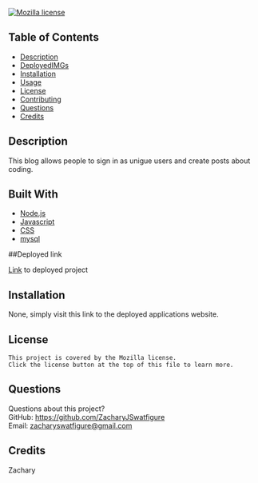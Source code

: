 [![Mozilla license](https://img.shields.io/badge/license-Mozilla-blue.svg)](https://www.mozilla.org/en-US/MPL/2.0/)
  ## Table of Contents
  - [Description](#description)
  - [DeployedIMGs](#DeployedIMGS)
  - [Installation](#installation)
  - [Usage](#usage)
  - [License](#license)
  - [Contributing](#contributing)
  - [Questions](#questions)
  - [Credits](#credits)
  ## Description
  
  This blog allows people to sign in as unigue users and create posts about coding.

  ## Built With
- [Node.js](https://nodejs.org/en/)
- [Javascript](https://www.javascript.com)
- [CSS](https://en.wikipedia.org/wiki/CSS)
- [mysql](https://www.mysql.com/)

##Deployed link
   
  <p><a href = 'https://stark-tundra-56698.herokuapp.com/'>Link</a> to deployed project</p>

  ## Installation
 None, simply visit this link to the deployed applications website.
 
  ## License
    This project is covered by the Mozilla license. 
    Click the license button at the top of this file to learn more.
  ## Questions
  Questions about this project? <br/>
  GitHub: https://github.com/ZacharyJSwatfigure <br/>
  Email: zacharyswatfigure@gmail.com 
  ## Credits
  Zachary
